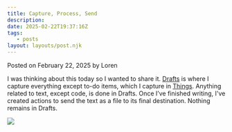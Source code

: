 ```yaml
---
title: Capture, Process, Send
description:
date: 2025-02-22T19:37:16Z
tags:
   - posts
layout: layouts/post.njk
---
```


Posted on February 22, 2025 by Loren

I was thinking about this today so I wanted to share it. [Drafts](https://getdrafts.com) is where I capture everything except to-do items, which I capture in [Things](https://culturedcode.com/things/). Anything related to text, except code, is done in Drafts. Once I’ve finished writing, I've created actions to send the text as a file to its final destination. Nothing remains in Drafts.

![](https://i.imgur.com/oj73vWw.png)
